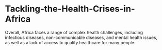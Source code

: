 # Tackling-the-Health-Crises-in-Africa
Overall, Africa faces a range of complex health challenges, including infectious diseases, non-communicable diseases, and mental health issues, as well as a lack of access to quality healthcare for many people.
